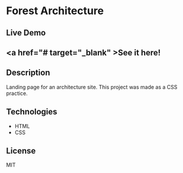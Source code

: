 # Forest Architecture

## Live Demo
## <a href="# target="_blank" >See it here!</a>

## Description

Landing page for an architecture site. This project was made as a CSS practice.

##  Technologies

- HTML
- CSS

## License

MIT